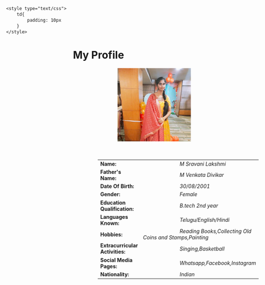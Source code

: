 <html>
<head>
	
	<style type="text/css">
		td{
			padding: 10px
		}
	</style>
</head>
<body>
<h1 style="text-align: center;">My Profile</h1>
<img src="star.jpg" alt='Sravani photo' width='200px' align="right" padding='20px'>
<center>
<table style="margin-left: 200px;padding: 50px;">

<tr><td><b>Name:</b></td><td> <i style="margin-left: 100px">M Sravani Lakshmi</td></i></tr>

<tr><td><b>Father's Name:</b></td><td><i style="margin-left: 100px">M Venkata Divikar</i></td></tr>

<tr><td><b>Date Of Birth:</b></td><td><i style="margin-left: 100px">30/08/2001</i></td></tr>

<tr><td><b>Gender:</b></td><td><i style="margin-left: 100px">Female</i></td></tr>

<tr><td><b>Education Qualification:</b></td><td><i style="margin-left: 100px">B.tech 2nd year</i></td></tr>

<tr><td><b>Languages Known:</b></td><td><i style="margin-left: 100px">Telugu/English/Hindi</i></td></tr>
<tr><td><b>Hobbies:</b></td><td><i style="margin-left: 100px">Reading Books,Collecting Old Coins and Stamps,Painting</i></td></tr>
<tr><td><b>Extracurricular Activities:</b></td><td><i style="margin-left: 100px">Singing,Basketball</i></td></tr>
<tr><td><b>Social Media Pages:</b></td><td><i style="margin-left: 100px">Whatsapp,Facebook,Instagram</i></td></tr>
<tr><td><b>Nationality:</b></td><td><i style="margin-left: 100px">Indian</i></td></tr>
</table>
</center>
</body>
</html>
